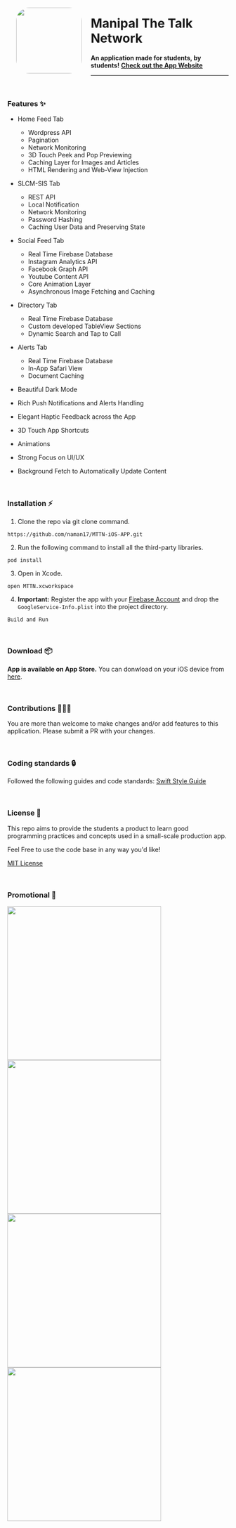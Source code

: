 <img src="https://github.com/naman17/MTTN-iOS-APP/blob/master/MTTN/Alternate%20Icons/DarkAppIcon/Dark-Icon-App-76x76@2x.png?raw=true" align="left" hspace="20" vspace="20" height="150" width="150" style="border-radius: 20%">

# Manipal The Talk Network
**An application made for students, by students!**
**[Check out the App Website](https://app.manipalthetalk.org)**

---
<br>

### Features ✨
- Home Feed Tab
    - Wordpress API
    - Pagination
    - Network Monitoring 
    - 3D Touch Peek and Pop Previewing
    - Caching Layer for Images and Articles
    - HTML Rendering and Web-View Injection
- SLCM-SIS Tab
    - REST API
    - Local Notification
    - Network Monitoring 
    - Password Hashing
    - Caching User Data and Preserving State
- Social Feed Tab
    - Real Time Firebase Database
    - Instagram Analytics API
    - Facebook Graph API
    - Youtube Content API
    - Core Animation Layer
    - Asynchronous Image Fetching and Caching  
- Directory Tab
    - Real Time Firebase Database 
    - Custom developed TableView Sections
    - Dynamic Search and Tap to Call
- Alerts Tab
    - Real Time Firebase Database 
    - In-App Safari View
    - Document Caching


- Beautiful Dark Mode
- Rich Push Notifications and Alerts Handling
- Elegant Haptic Feedback across the App
- 3D Touch App Shortcuts
- Animations
- Strong Focus on UI/UX
- Background Fetch to Automatically Update Content


<br>

### Installation ⚡️

1. Clone the repo via git clone command.
```
https://github.com/naman17/MTTN-iOS-APP.git
```
2. Run the following command to install all the third-party libraries.
```
pod install
```
3. Open in Xcode.
```
open MTTN.xcworkspace
```
4. **Important:** Register the app with your [Firebase Account](https://console.firebase.google.com/) and drop the `GoogleService-Info.plist` into the project directory.

```
Build and Run
```

<br>

### Download 📦
**App is available on App Store.** You can donwload on your iOS device from [here](https://apps.apple.com/in/app/mttn/id1386295566).

<br>

### Contributions 👷🏻‍♂️

You are more than welcome to make changes and/or add features to this application.
Please submit a PR with your changes.

<br>

### Coding standards 🔒

Followed the following guides and code standards:
[Swift Style Guide](https://github.com/linkedin/swift-style-guide)

<br>

### License 📝

This repo aims to provide the students a product to learn good programming practices and concepts used in a small-scale production app. 

Feel Free to use the code base in any way you'd like!


[MIT License](https://github.com/naman17/MTTN-iOS-APP/blob/master/LICENSE)

<br>

### Promotional 🎊

<p float="left">
<img src="Promotional/1.jpg" width="350">
<img src="Promotional/2.jpg" width="350">
<img src="Promotional/3.jpg" width="350">
<img src="Promotional/4.jpg" width="350">
</p>
